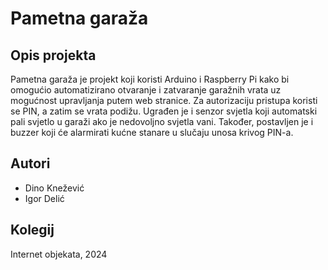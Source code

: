 # Pametna garaža

## Opis projekta
Pametna garaža je projekt koji koristi Arduino i Raspberry Pi kako bi omogućio automatizirano otvaranje i zatvaranje garažnih vrata uz mogućnost upravljanja putem web stranice. Za autorizaciju pristupa koristi se PIN, a zatim se vrata podižu. Ugrađen je i senzor svjetla koji automatski pali svjetlo u garaži ako je nedovoljno svjetla vani. Također, postavljen je i buzzer koji će alarmirati kućne stanare u slučaju unosa krivog PIN-a.

## Autori
- Dino Knežević
- Igor Delić

## Kolegij
Internet objekata, 2024
